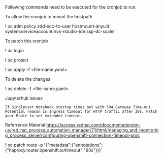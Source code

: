 Following commands need to be executed for the cronjob to run.


To allow the cronjob to mount the hostpath

   ! oc adm policy add-scc-to-user hostmount-anyuid system:serviceaccount:nvs-rstudio-ide:ssp-dc-scaler
   
   
To patch this cronjob

   ! oc login 
   
   ! oc project <project-name>
   
   ! oc apply -f <file-name.yaml>
   
   
To delete the changes
   
   ! oc delete -f <file-name.yaml>
 
Jupyterhub issues
    
    If Singleuser Notebook startup times out with 504 Gateway Time-out. Potential reason is Ingress timeout for HTTP traffic after 30s. Patch your Route to set extended timeout.
   
   Referrence Material https://access.redhat.com/documentation/en-us/red_hat_process_automation_manager/7.1/html/managing_and_monitoring_process_server/configuring-openshift-connection-timeout-proc
   
   ! oc patch route <route-name> -p  '{"metadata":{"annotations":{"haproxy.router.openshift.io/timeout":"90s"}}}'
